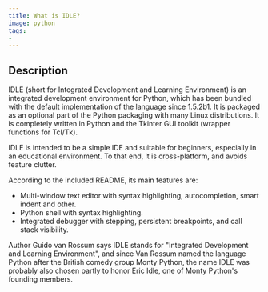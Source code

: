 ```yaml
---
title: What is IDLE?
image: python
tags:
-
---
```

## Description

IDLE (short for Integrated Development and Learning Environment) is an integrated development environment for Python, which has been bundled with the default implementation of the language since 1.5.2b1. It is packaged as an optional part of the Python packaging with many Linux distributions. It is completely written in Python and the Tkinter GUI toolkit (wrapper functions for Tcl/Tk).

IDLE is intended to be a simple IDE and suitable for beginners, especially in an educational environment. To that end, it is cross-platform, and avoids feature clutter.

According to the included README, its main features are:

- Multi-window text editor with syntax highlighting, autocompletion, smart indent and other.
- Python shell with syntax highlighting.
- Integrated debugger with stepping, persistent breakpoints, and call stack visibility.

Author Guido van Rossum says IDLE stands for "Integrated Development and Learning Environment", and since Van Rossum named the language Python after the British comedy group Monty Python, the name IDLE was probably also chosen partly to honor Eric Idle, one of Monty Python's founding members.
